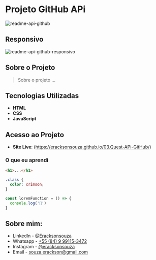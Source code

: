 
# Projeto GitHub APi
![readme-api-github](https://github.com/user-attachments/assets/db4361d9-dac1-42ac-a3f2-e9a4b6e87791)

## Responsivo
![readme-api-github-responsivo](https://github.com/user-attachments/assets/98586ddb-c02a-4b33-8098-bdd59703972e)


## Sobre o Projeto
> <p align="justify"> Sobre o projeto ... </p>

## Tecnologias Utilizadas

- **HTML**
- **CSS**
- **JavaScript**

## Acesso ao Projeto

- **Site Live**: (https://eracksonsouza.github.io/03.Quest-APi-GitHub/)

### O que eu aprendi

```html
<h1>...</h1>
```
```css
.class {
  color: crimson;
}
```
```js
const loremFunction = () => {
  console.log('🎉')
}
```

## Sobre mim: 

- LinkedIn - [@Eracksonsouza](https://www.linkedin.com/in/eracksonsouza)
- Whatsapp - [+55 (84) 9 99115-3472](https://wa.me/5584991153472)
- Instagram - [@eracksonsouza](https://www.instagram.com/eracksonsouza/) 
- Email - [souza.erackson@gmail.com](mailto:souza.erackson@gmail.com)
